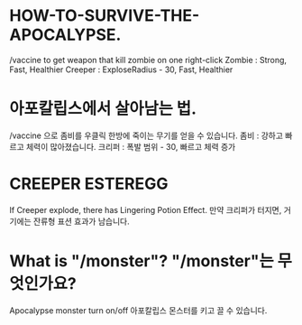 # HOW-TO-SURVIVE-THE-APOCALYPSE.
/vaccine to get weapon that kill zombie on one right-click
Zombie : Strong, Fast, Healthier
Creeper : ExploseRadius - 30, Fast, Healthier

# 아포칼립스에서 살아남는 법.
/vaccine 으로 좀비를 우클릭 한방에 죽이는 무기를 얻을 수 있습니다.
좀비 : 강하고 빠르고 체력이 많아졌습니다.
크리퍼 : 폭발 범위 - 30, 빠르고 체력 증가

# CREEPER ESTEREGG
If Creeper explode, there has Lingering Potion Effect.
만약 크리퍼가 터지면, 거기에는 잔류형 표션 효과가 남습니다.

# What is "/monster"? "/monster"는 무엇인가요?
Apocalypse monster turn on/off 아포칼립스 몬스터를 키고 끌 수 있습니다.

